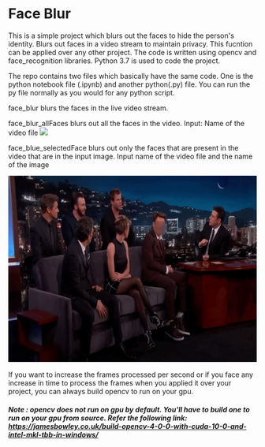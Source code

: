 # Face Blur
This is a simple project which blurs out the faces to hide the person's identity.
Blurs out faces in a video stream to maintain privacy. This fucntion can be applied over any other project.
The code is written using opencv and face_recognition libraries. Python 3.7 is used to code the project.

The repo contains two files which basically have the same code. One is the python notebook file (.ipynb) and another python(.py) file.
You can run the py file normally as you would for any python script.

face_blur blurs the faces in the live video stream. 

face_blur_allFaces blurs out all the faces in the video. Input: Name of the video file
![](all_blur.gif)

face_blue_selectedFace blurs out only the faces that are present in the video that are in the input image. Input name of the video file and the name of the image

![](robert_blur.gif)

If you want to increase the frames processed per second or if you face any increase in time to process the frames when you applied it over your project, you can always build opencv to run on your gpu. 

##### Note : opencv does not run on gpu by default. You'll have to build one to run on your gpu from source. Refer the following link: https://jamesbowley.co.uk/build-opencv-4-0-0-with-cuda-10-0-and-intel-mkl-tbb-in-windows/
